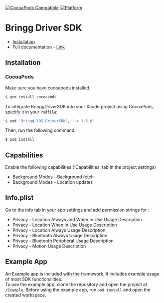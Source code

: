 [![CocoaPods Compatible](https://img.shields.io/cocoapods/v/Bringg-iOS-DriverSDK.svg)](https://img.shields.io/cocoapods/v/Bringg-iOS-DriverSDK.svg)
[![Platform](https://img.shields.io/cocoapods/p/Bringg-iOS-DriverSDK.svg)](https://img.shields.io/cocoapods/p/Bringg-iOS-DriverSDK.svg)

# Bringg Driver SDK

- [Installation](#installation)
- Full documentation - [Link](https://developers.bringg.com/docs/bringg-new-sdk-for-ios)

## Installation
### CocoaPods
Make sure you have cocoapods installed.
```bash
$ gem install cocoapods
```

To integrate BringgDriverSDK into your Xcode project using CocoaPods, specify it in your `Podfile`:

```ruby
$ pod 'Bringg-iOS-DriverSDK', '~> 1.6.0'
```

Then, run the following command:

```bash
$ pod install
```
## Capabilities
Enable the following capabilities ('Capabilities' tab in the project settings)

+ Background Modes - Background fetch
+ Background Modes - Location updates

## Info.plist
Go to the info tab in your app settings and add permission strings for :

+ Privacy - Location Always and When In Use Usage Description
+ Privacy - Location When In Use Usage Description
+ Privacy - Location Always Usage Description
+ Privacy - Bluetooth Always Usage Description
+ Privacy - Bluetooth Peripheral Usage Description
+ Privacy - Motion Usage Description

## Example App
An Example app is included with the framework. It includes example usage of most SDK functionalities.  
To use the example app, clone the repository and open the project at `/Example`. Before using the example app, run `pod install` and open the created workspace.
